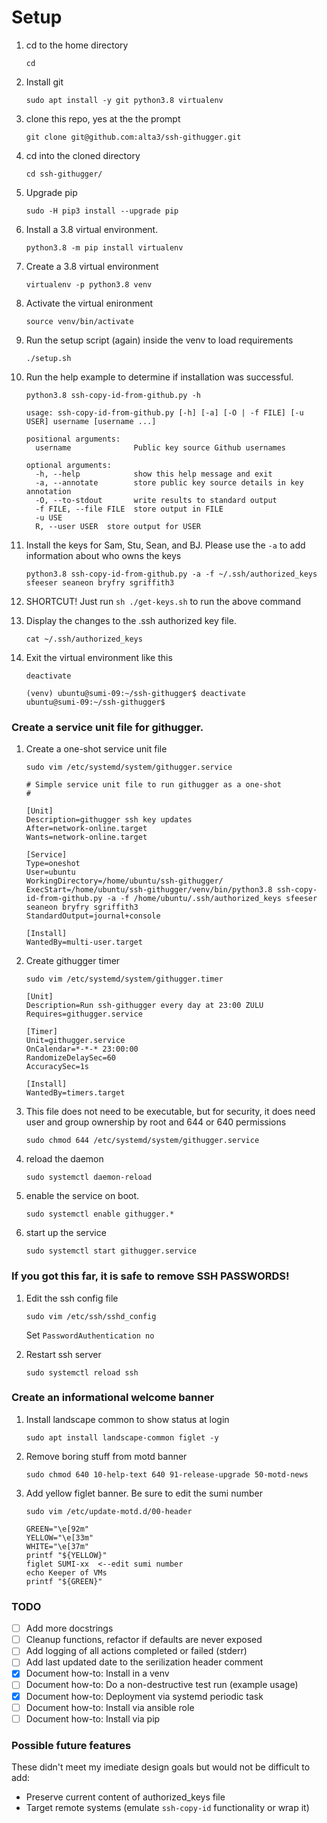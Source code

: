 # Setup



1. cd to the home directory

   `cd`
   
0. Install git

    `sudo apt install -y git python3.8 virtualenv`
   
0. clone this repo, yes at the the prompt

    `git clone git@github.com:alta3/ssh-githugger.git`

0. cd into the cloned directory

    `cd ssh-githugger/`

0. Upgrade pip
    
    `sudo -H pip3 install --upgrade pip`

0. Install a 3.8 virtual environment.

    `python3.8 -m pip install virtualenv`
    
0. Create a 3.8 virtual environment

    `virtualenv -p python3.8 venv`
    
0. Activate the virtual enironment

    `source venv/bin/activate`

0. Run the setup script (again) inside the venv to load requirements 

    `./setup.sh`
  
0. Run the help example to determine if installation was successful.

    `python3.8 ssh-copy-id-from-github.py -h`
  
    ```
    usage: ssh-copy-id-from-github.py [-h] [-a] [-O | -f FILE] [-u USER] username [username ...]

    positional arguments:
      username              Public key source Github usernames

    optional arguments:
      -h, --help            show this help message and exit
      -a, --annotate        store public key source details in key annotation
      -O, --to-stdout       write results to standard output
      -f FILE, --file FILE  store output in FILE
      -u USE
      R, --user USER  store output for USER
    ```
  
0. Install the keys for Sam, Stu, Sean, and BJ. Please use the `-a` to add information about who owns the keys

    `python3.8 ssh-copy-id-from-github.py -a -f ~/.ssh/authorized_keys sfeeser seaneon bryfry sgriffith3`  

0. SHORTCUT!  Just run `sh ./get-keys.sh` to run the above command

0. Display the changes to the .ssh authorized key file.

    `cat ~/.ssh/authorized_keys`

0. Exit the virtual environment like this

    `deactivate`

    ```
    (venv) ubuntu@sumi-09:~/ssh-githugger$ deactivate
    ubuntu@sumi-09:~/ssh-githugger$
    ```

### Create a service unit file for githugger.

1. Create a one-shot service unit file

    `sudo vim /etc/systemd/system/githugger.service`

   ```
   # Simple service unit file to run githugger as a one-shot
   #

   [Unit]
   Description=githugger ssh key updates
   After=network-online.target
   Wants=network-online.target

   [Service]
   Type=oneshot
   User=ubuntu
   WorkingDirectory=/home/ubuntu/ssh-githugger/
   ExecStart=/home/ubuntu/ssh-githugger/venv/bin/python3.8 ssh-copy-id-from-github.py -a -f /home/ubuntu/.ssh/authorized_keys sfeeser seaneon bryfry sgriffith3
   StandardOutput=journal+console

   [Install]
   WantedBy=multi-user.target    
   ```
   
0. Create githugger timer 

    `sudo vim /etc/systemd/system/githugger.timer`

   ```
   [Unit]
   Description=Run ssh-githugger every day at 23:00 ZULU
   Requires=githugger.service

   [Timer]
   Unit=githugger.service
   OnCalendar=*-*-* 23:00:00
   RandomizeDelaySec=60
   AccuracySec=1s

   [Install]
   WantedBy=timers.target
   ```
   
0. This file does not need to be executable, but for security, it does need user and group ownership by root and 644 or 640 permissions

    `sudo chmod 644 /etc/systemd/system/githugger.service`

0. reload the daemon

    `sudo systemctl daemon-reload`

0. enable the service on boot.

    `sudo systemctl enable githugger.*`

0. start up the service

    `sudo systemctl start githugger.service`


### If you got this far, it is safe to remove SSH PASSWORDS!

1. Edit the ssh config file

    `sudo vim /etc/ssh/sshd_config`
    
     Set `PasswordAuthentication no`

0. Restart ssh server

    `sudo systemctl reload ssh`

### Create an informational welcome banner

1. Install landscape common to show status at login

    `sudo apt install landscape-common figlet -y`

0. Remove boring stuff from motd banner

    `sudo chmod 640 10-help-text 640 91-release-upgrade 50-motd-news`  

0. Add yellow figlet banner. Be sure to edit the sumi number

    `sudo vim /etc/update-motd.d/00-header`

    ```
    GREEN="\e[92m"
    YELLOW="\e[33m"
    WHITE="\e[37m"
    printf "${YELLOW}"
    figlet SUMI-xx  <--edit sumi number
    echo Keeper of VMs
    printf "${GREEN}"
    ```




### TODO

- [ ] Add more docstrings
- [ ] Cleanup functions, refactor if defaults are never exposed
- [ ] Add logging of all actions completed or failed (stderr) 
- [ ] Add last updated date to the serilization header comment 
- [x] Document how-to: Install in a venv
- [ ] Document how-to: Do a non-destructive test run (example usage)
- [x] Document how-to: Deployment via systemd periodic task
- [ ] Document how-to: Install via ansible role
- [ ] Document how-to: Install via pip

### Possible future features

These didn't meet my imediate design goals but would not be difficult to add:

- Preserve current content of authorized_keys file
- Target remote systems (emulate `ssh-copy-id` functionality or wrap it)
